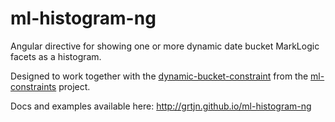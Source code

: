 # ml-histogram-ng
Angular directive for showing one or more dynamic date bucket MarkLogic facets as a histogram.

Designed to work together with the [dynamic-bucket-constraint](https://github.com/grtjn/ml-constraints#dynamic-buckets-constraint) from the [ml-constraints](https://github.com/grtjn/ml-constraints) project.

Docs and examples available here: http://grtjn.github.io/ml-histogram-ng